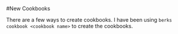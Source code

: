 
#New Cookbooks

There are a few ways to create cookbooks. I have been using `berks cookbook <cookbook name>` to create the cookbooks.
